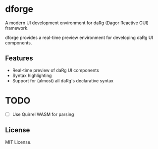 # dforge

A modern UI development environment for daRg (Dagor Reactive GUI) framework.

dforge provides a real-time preview environment for developing daRg UI components.

## Features

- Real-time preview of daRg UI components
- Syntax highlighting
- Support for (almost) all daRg's declarative syntax

# TODO

- [ ] Use Quirrel WASM for parsing

## License

MIT License.
